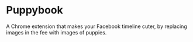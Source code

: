 # Puppybook
A Chrome extension that makes your Facebook timeline cuter, by replacing images in the fee with images of puppies.
